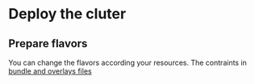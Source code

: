 # Deploy the cluter
## Prepare flavors
You can change the flavors according your resources. The contraints in [bundle and overlays files](/bundles/kubeflow)
